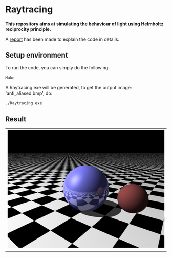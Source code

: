 # Raytracing

__This repository aims at simulating the behaviour of light using Helmholtz reciprocity principle.__

A [report](./report.pdf) has been made to explain the code in details.


## Setup environment
To run the code, you can simply do the following:
```Bash
Make
```
A Raytracing.exe will be generated, to get the output image: 'anti_aliased.bmp', do:

```Bash
./Raytracing.exe
```

## Result

<table style="width:100%; table-layout:fixed;">
	<tr>
		<td><img width="100%" src="anti_aliased.bmp"></td>
	</tr>
	<tr>
		<td>  </td>
	</tr>
</table>
